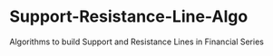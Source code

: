 # Support-Resistance-Line-Algo
Algorithms to build Support and Resistance Lines in Financial Series 
